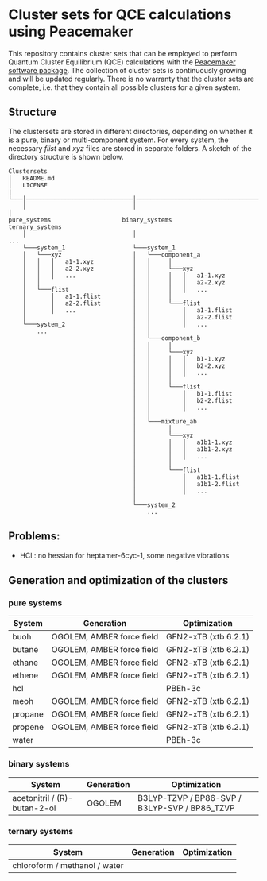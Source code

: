 # Cluster sets for QCE calculations using Peacemaker

This repository contains cluster sets that can be employed to perform Quantum Cluster Equilibrium (QCE) calculations with the [Peacemaker software package](https://github.com/kirchners-manta/peacemaker3). The collection of cluster sets is continuously growing and will be updated regularly. There is no warranty that the cluster sets are complete, i.e. that they contain all possible clusters for a given system.

## Structure 

The clustersets are stored in different directories, depending on whether it is a pure, binary or multi-component system. For every system, the necessary *flist* and *xyz* files are stored in separate folders. A sketch of the directory structure is shown below.

```
Clustersets
│   README.md
│   LICENSE
|    
└───│──────────────────────────────│───────────────────────────────────│
    │                              │                                   │
pure_systems                    binary_systems                      ternary_systems
    │                              │                                ...
    └───system_1                   └───system_1
    │   └───xyz                    │   └───component_a
    │   │   │   a1-1.xyz           │   │     │
    │   │   │   a2-2.xyz           │   │     └───xyz
    │   │   │   ...                │   │     │   │   a1-1.xyz 
    │   │                          │   │     │   │   a2-2.xyz
    │   └───flist                  │   │     │   │   ... 
    │       │   a1-1.flist         │   │     │
    │       │   a2-2.flist         │   │     └───flist
    │       │   ...                │   │         │   a1-1.flist
    │                              │   │         │   a2-2.flist 
    └───system_2                   │   │         │   ...
        ...                        │   │
                                   │   └───component_b
                                   │   │     │  
                                   │   │     └───xyz
                                   │   │     │   │   b1-1.xyz
                                   │   │     │   │   b2-2.xyz
                                   │   │     │   │   ...
                                   │   │     │
                                   │   │     └───flist
                                   │   │         │   b1-1.flist
                                   │   │         │   b2-2.flist
                                   │   │         │   ...
                                   │   │
                                   │   └───mixture_ab
                                   │         │  
                                   │         └───xyz
                                   │         │   │   a1b1-1.xyz
                                   │         │   │   a1b1-2.xyz
                                   │         │   │   ...
                                   │         │
                                   │         └───flist
                                   │             │   a1b1-1.flist
                                   │             │   a1b1-2.flist
                                   │             │   ...
                                   │
                                   └───system_2
                                       ...

```

## Problems:
- HCl : no hessian for heptamer-6cyc-1, some negative vibrations

## Generation and optimization of the clusters
### pure systems

| System   | Generation                 | Optimization         |
|----------|------------                |--------------        |
| buoh     | OGOLEM, AMBER force field  | GFN2-xTB (xtb 6.2.1) |       
| butane   | OGOLEM, AMBER force field  | GFN2-xTB (xtb 6.2.1) |
| ethane   | OGOLEM, AMBER force field  | GFN2-xTB (xtb 6.2.1) |
| ethene   | OGOLEM, AMBER force field  | GFN2-xTB (xtb 6.2.1) |
| hcl      |                            | PBEh-3c              |
| meoh     | OGOLEM, AMBER force field  | GFN2-xTB (xtb 6.2.1) |
| propane  | OGOLEM, AMBER force field  | GFN2-xTB (xtb 6.2.1) |
| propene  | OGOLEM, AMBER force field  | GFN2-xTB (xtb 6.2.1) |
| water    |                            | PBEh-3c              |

### binary systems

| System                        | Generation | Optimization                                  |
|----------                     |------------|--------------                                 |
| acetonitril / (R)-butan-2-ol  | OGOLEM     | B3LYP-TZVP / BP86-SVP / B3LYP-SVP / BP86_TZVP |

### ternary systems

| System                        | Generation | Optimization |
|----------                     |------------|--------------|
| chloroform / methanol / water |
